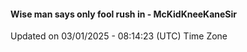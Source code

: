#### Wise man says only fool rush in - McKidKneeKaneSir
Updated on 03/01/2025 - 08:14:23 (UTC) Time Zone
